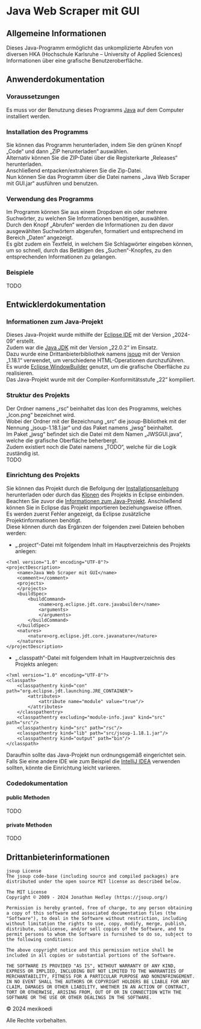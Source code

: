 # Java Web Scraper mit GUI

## Allgemeine Informationen
Dieses Java-Programm ermöglicht das unkomplizierte Abrufen von diversen HKA (Hochschule Karlsruhe – University of Applied Sciences) Informationen über eine grafische Benutzeroberfläche.

## Anwenderdokumentation
### Voraussetzungen
Es muss vor der Benutzung dieses Programms [Java](https://www.java.com/de/download/) auf dem Computer installiert werden.

### Installation des Programms
Sie können das Programm herunterladen, indem Sie den grünen Knopf „Code“ und dann „ZIP herunterladen“ auswählen. <br> 
Alternativ können Sie die ZIP-Datei über die Registerkarte „Releases“ herunterladen. <br>
Anschließend entpacken/extrahieren Sie die Zip-Datei. <br>
Nun können Sie das Programm über die Datei namens „Java Web Scraper mit GUI.jar“ ausführen und benutzen.

### Verwendung des Programms
Im Programm können Sie aus einem Dropdown ein oder mehrere Suchwörter, zu welchen Sie Informationen benötigen, auswählen. <br>
Durch den Knopf „Abrufen“ werden die Informationen zu den davor ausgewählten Suchwörtern abgerufen, formatiert und entsprechend im Bereich „Daten“ angezeigt. <br>
Es gibt zudem ein Textfeld, in welchem Sie Schlagwörter eingeben können, um so schnell, durch das Betätigen des „Suchen“-Knopfes, zu den entsprechenden Informationen zu gelangen.

### Beispiele
TODO

## Entwicklerdokumentation
### Informationen zum Java-Projekt
Dieses Java-Projekt wurde mithilfe der [Eclipse IDE](https://eclipseide.org/) mit der Version „2024-09“ erstellt. <br>
Zudem war die [Java JDK](https://www.oracle.com/java/technologies/downloads/) mit der Version „22.0.2“ im Einsatz. <br>
Dazu wurde eine Drittanbieterbibliothek namens [jsoup](https://jsoup.org/download) mit der Version „1.18.1“ verwendet, um verschiedene HTML-Operationen durchzuführen. <br>
Es wurde [Eclipse WindowBuilder](https://projects.eclipse.org/projects/tools.windowbuilder) genutzt, um die grafische Oberfläche zu realisieren. <br>
Das Java-Projekt wurde mit der Compiler-Konformitätsstufe „22“ kompiliert.

### Struktur des Projekts
Der Ordner namens „rsc“ beinhaltet das Icon des Programms, welches „Icon.png“ bezeichnet wird. <br>
Wobei der Ordner mit der Bezeichnung „src“ die jsoup-Bibliothek mit der Nennung „jsoup-1.18.1.jar“ und das Paket namens „jwsg“ beinhaltet. <br>
Im Paket „jwsg“ befindet sich die Datei mit dem Namen „JWSGUI.java“, welche die grafische Oberfläche beherbergt. <br>
Zudem existiert noch die Datei namens „TODO“, welche für die Logik zuständig ist. <br>
TODO

### Einrichtung des Projekts
Sie können das Projekt durch die Befolgung der [Installationsanleitung](#Installation-des-Programms) herunterladen oder durch das [Klonen](https://docs.github.com/en/repositories/creating-and-managing-repositories/cloning-a-repository) des Projekts in Eclipse einbinden. <br>
Beachten Sie zuvor die [Informationen zum Java-Projekt](#Installation-des-Programms).
Anschließend können Sie in Eclipse das Projekt importieren beziehungsweise öffnen. <br>
Es werden zuerst Fehler angezeigt, da Eclipse zusätzliche Projektinformationen benötigt. <br>
Diese können durch das Ergänzen der folgenden zwei Dateien behoben werden: <br>
- „.project“-Datei mit folgendem Inhalt im Hauptverzeichnis des Projekts anlegen: <br>
```
<?xml version="1.0" encoding="UTF-8"?>
<projectDescription>
	<name>Java Web Scraper mit GUI</name>
	<comment></comment>
	<projects>
	</projects>
	<buildSpec>
		<buildCommand>
			<name>org.eclipse.jdt.core.javabuilder</name>
			<arguments>
			</arguments>
		</buildCommand>
	</buildSpec>
	<natures>
		<nature>org.eclipse.jdt.core.javanature</nature>
	</natures>
</projectDescription>
```
- „.classpath“-Datei mit folgendem Inhalt im Hauptverzeichnis des Projekts anlegen: <br>
```
<?xml version="1.0" encoding="UTF-8"?>
<classpath>
	<classpathentry kind="con" path="org.eclipse.jdt.launching.JRE_CONTAINER">
		<attributes>
			<attribute name="module" value="true"/>
		</attributes>
	</classpathentry>
	<classpathentry excluding="module-info.java" kind="src" path="src"/>
	<classpathentry kind="src" path="rsc"/>
	<classpathentry kind="lib" path="src/jsoup-1.18.1.jar"/>
	<classpathentry kind="output" path="bin"/>
</classpath>
```
Daraufhin sollte das Java-Projekt nun ordnungsgemäß eingerichtet sein. <br>
Falls Sie eine andere IDE wie zum Beispiel die [IntelliJ IDEA](https://www.jetbrains.com/de-de/idea/) verwenden sollten, könnte die Einrichtung leicht variieren.

### Codedokumentation
#### public Methoden
TODO

#### private Methoden
TODO

## Drittanbieterinformationen
```
jsoup License
The jsoup code-base (including source and compiled packages) are distributed under the open source MIT license as described below.

The MIT License
Copyright © 2009 - 2024 Jonathan Hedley (https://jsoup.org/)

Permission is hereby granted, free of charge, to any person obtaining a copy of this software and associated documentation files (the "Software"), to deal in the Software without restriction, including without limitation the rights to use, copy, modify, merge, publish, distribute, sublicense, and/or sell copies of the Software, and to permit persons to whom the Software is furnished to do so, subject to the following conditions:

The above copyright notice and this permission notice shall be included in all copies or substantial portions of the Software.

THE SOFTWARE IS PROVIDED "AS IS", WITHOUT WARRANTY OF ANY KIND, EXPRESS OR IMPLIED, INCLUDING BUT NOT LIMITED TO THE WARRANTIES OF MERCHANTABILITY, FITNESS FOR A PARTICULAR PURPOSE AND NONINFRINGEMENT. IN NO EVENT SHALL THE AUTHORS OR COPYRIGHT HOLDERS BE LIABLE FOR ANY CLAIM, DAMAGES OR OTHER LIABILITY, WHETHER IN AN ACTION OF CONTRACT, TORT OR OTHERWISE, ARISING FROM, OUT OF OR IN CONNECTION WITH THE SOFTWARE OR THE USE OR OTHER DEALINGS IN THE SOFTWARE.
```

© 2024 mexikoedi 

Alle Rechte vorbehalten.
